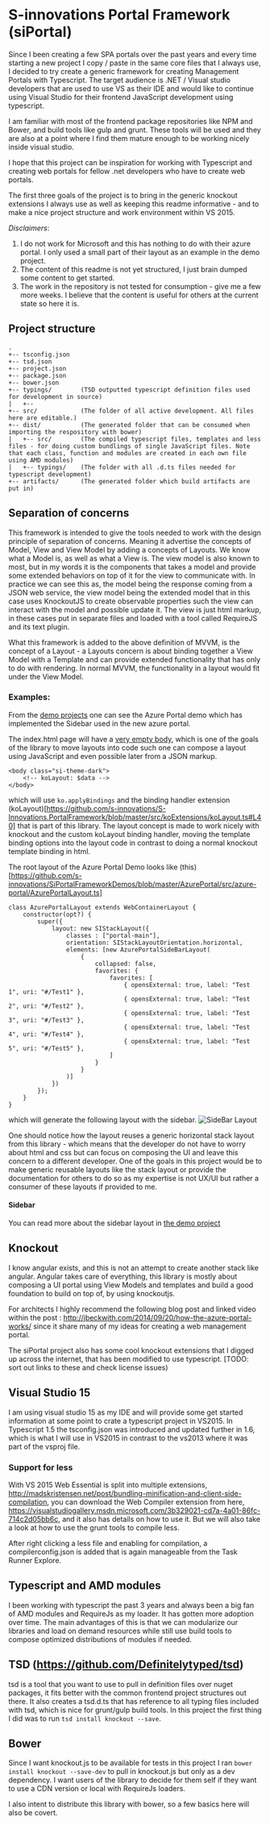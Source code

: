 
# S-innovations Portal Framework (siPortal)

Since I been creating a few SPA portals over the past years and every time starting a new project I copy / paste in the same core files that I always use, I decided to try create a generic framework for creating Management Portals with Typescript. The target audience is .NET / Visual studio developers that are used to use VS as their IDE and would like to continue using Visual Studio for their frontend JavaScript development using typescript. 

I am familiar with most of the frontend package repositories like NPM and Bower, and build tools like gulp and grunt. These tools will be used and they are also at a point where I find them mature enough to be working nicely inside visual studio.

I hope that this project can be inspiration for working with Typescript and creating web portals for fellow .net developers who have to create web portals. 

The first three goals of the project is to bring in the generic knockout extensions I always use as well as keeping this readme informative - and to make a nice project structure and work environment within VS 2015.


*Disclaimers*: 
1. I do not work for Microsoft and this has nothing to do with their azure portal. I only used a small part of their layout as an example in the demo project.
2. The content of this readme is not yet structured, I just brain dumped some content to get started. 
3. The work in the repository is not tested for consumption - give me a few more weeks. I believe that the content is useful for others at the current state so here it is.



## Project structure

```
.
+-- tsconfig.json
+-- tsd.json
+-- project.json
+-- package.json
+-- bower.json
+-- typings/        (TSD outputted typescript definition files used for development in source) 
|   +--             
+-- src/            (The folder of all active development. All files here are editable.)
+-- dist/           (The generated folder that can be consumed when importing the respository with bower)
|   +-- src/        (The compiled typescript files, templates and less files - for doing custom bundlings of single JavaScript files. Note that each class, function and modules are created in each own file using AMD modules)
|   +-- typings/    (The folder with all .d.ts files needed for typescript development)       
+-- artifacts/      (The generated folder which build artifacts are put in)
```

## Separation of concerns
This framework is intended to give the tools needed to work with the design principle of separation of concerns. Meaning it advertise the concepts of Model, View and View Model by adding a concepts of Layouts. We know what a Model is, as well as what a View is. The view model is also known to most, but in my words it is the components that takes a model and provide some extended behaviors on top of it for the view to communicate with. In practice we can see this as, the model being the response coming from a JSON web service, the view model being the extended model that in this case uses KnockoutJS to create observable properties such the view can interact with the model and possible update it. The view is just html markup, in these cases put in separate files and loaded with a tool called RequireJS and its text plugin.

What this framework is added to the above definition of MVVM, is the concept of a Layout - a Layouts concern is about binding together a View Model with a Template and can provide extended functionality that has only to do with rendering. In normal MVVM, the functionality in a layout would fit under the View Model. 


### Examples:
From the [demo projects](https://github.com/s-innovations/SiPortalFrameworkDemos) one can see the Azure Portal demo which has implemented the Sidebar used in the new azure portal.

The index.html page will have a [very empty body](https://github.com/s-innovations/SiPortalFrameworkDemos/blob/master/AzurePortal/wwwroot/index.html#L37), which is one of the goals of the library to move layouts into code such one can compose a layout using JavaScript and even possible later from a JSON markup.
```
<body class="si-theme-dark">
    <!-- koLayout: $data -->
</body>
```
which will use `ko.applyBindings` and the binding handler extension (koLayout)[https://github.com/s-innovations/S-Innovations.PortalFramework/blob/master/src/koExtensions/koLayout.ts#L40] that is part of this library. The layout concept is made to work nicely with knockout and the custom koLayout binding handler, moving the template binding options into the layout code in contrast to doing a normal knockout template binding in html.

The root layout of the Azure Portal Demo looks like (this)[https://github.com/s-innovations/SiPortalFrameworkDemos/blob/master/AzurePortal/src/azure-portal/AzurePortalLayout.ts]
```
class AzurePortalLayout extends WebContainerLayout {
    constructor(opt?) {
        super({
            layout: new SIStackLayout({
                classes : ["portal-main"],
                orientation: SIStackLayoutOrientation.horizontal,
                elements: [new AzurePortalSideBarLayout(
                    {
                        collapsed: false,
                        favorites: {
                            favorites: [
                                { opensExternal: true, label: "Test 1", uri: "#/Test1" },
                                { opensExternal: true, label: "Test 2", uri: "#/Test2" },
                                { opensExternal: true, label: "Test 3", uri: "#/Test3" },
                                { opensExternal: true, label: "Test 4", uri: "#/Test4" },
                                { opensExternal: true, label: "Test 5", uri: "#/Test5" },
                            ]
                        }
                    }
                )]
            })            
        });           
    }
}
```
which will generate the following layout with the sidebar. 
![SideBar Layout](https://raw.githubusercontent.com/s-innovations/S-Innovations.PortalFramework/master/docs/azure_portal_sidebar.png "Sidebar Layout")

One should notice how the layout reuses a generic horizontal stack layout from this library - which means that the developer do not have to worry about html and css but can focus on composing the UI and leave this concern to a different developer. One of the goals in this project would be to make generic reusable layouts like the stack layout or provide the documentation for others to do so as my expertise is not UX/UI but rather a consumer of these layouts if provided to me.

#### Sidebar
You can read more about the sidebar layout in [the demo project](https://github.com/s-innovations/SiPortalFrameworkDemos/tree/master/AzurePortal/src/azure-portal/sidebar)


## Knockout
I know angular exists, and this is not an attempt to create another stack like angular. Angular takes care of everything, this library is mostly about composing a UI portal using View Models and templates and build a good foundation to build on top of, by using knockoutjs.

For architects I highly recommend the following blog post and linked video within the post : http://jbeckwith.com/2014/09/20/how-the-azure-portal-works/ since it share many of my ideas for creating a web management portal.

The siPortal project also has some cool knockout extensions that I digged up across the internet, that has been modified to use typescript. [TODO: sort out links to these and check license issues)
 

## Visual Studio 15
I am using visual studio 15 as my IDE and will provide some get started information at some point to crate a typescript project in VS2015. In Typescript 1.5 the tsconfig.json was introduced and updated further in 1.6, which is what I will use in VS2015 in contrast to the vs2013 where it was part of the vsproj file.

### Support for less
With VS 2015 Web Essential is split into multiple extensions, http://madskristensen.net/post/bundling-minification-and-client-side-compilation, you can download the Web Compiler extension from here, https://visualstudiogallery.msdn.microsoft.com/3b329021-cd7a-4a01-86fc-714c2d05bb6c, and it also has details on how to use it. But we will also take a look at how to use the grunt tools to compile less.

After right clicking a less file and enabling for compilation, a compilerconfig.json is added that is again manageable from the Task Runner Explore.


## Typescript and AMD modules
I been working with typescript the past 3 years and always been a big fan of AMD modules and RequireJs as my loader. It has gotten more adoption over time. The main advantages of this is that we can modularize our libraries and load on demand resources while still use build tools to compose optimized distributions of modules if needed.

## TSD (https://github.com/Definitelytyped/tsd)
tsd is a tool that you want to use to pull in definition files over nuget packages, it fits better with the common frontend project structures out there. It also creates a tsd.d.ts that has reference to all typing files included with tsd, which is nice for grunt/gulp build tools. In this project the first thing I did was to run `tsd install knockout --save`.


## Bower
Since I want knockout.js to be available for tests in this project I ran `bower install knockout --save-dev` to pull in knockout.js but only as a dev dependency. I want users of the library to decide for them self if they want to use a CDN version or local with RequireJs loaders.

I also intent to distribute this library with bower, so a few basics here will also be covert.
